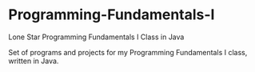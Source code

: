 # Programming-Fundamentals-I
Lone Star Programming Fundamentals I Class in Java

Set of programs and projects for my Programming Fundamentals I class, written in Java. 
